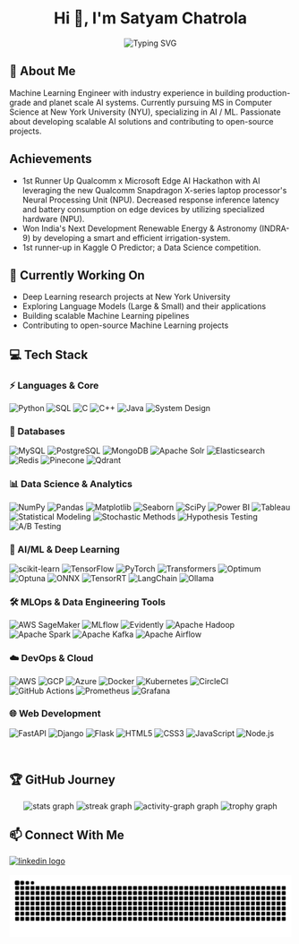 <h1 align="center">Hi 👋, I'm Satyam Chatrola</h1>
<div align="center">
  <img src="https://readme-typing-svg.herokuapp.com?font=Fira+Code&size=27&duration=3000&pause=1000&color=2F81F7&center=true&vCenter=true&width=435&lines=Machine+Learning+Engineer;Data+Scientist;Software+Engineer;NYU+CS+Graduate+Student" alt="Typing SVG" />
</div>

## 🚀 About Me

Machine Learning Engineer with industry experience in building production-grade and planet scale AI systems. Currently pursuing MS in Computer Science at New York University (NYU), specializing in AI / ML. Passionate about developing scalable AI solutions and contributing to open-source projects.

## Achievements
- 1st Runner Up Qualcomm x Microsoft Edge AI Hackathon with AI leveraging the new Qualcomm Snapdragon X-series laptop processor's Neural Processing Unit (NPU). Decreased response inference latency and battery consumption on edge devices by utilizing specialized hardware (NPU).
- Won India's Next Development Renewable Energy & Astronomy (INDRA-9) by developing a smart and efficient irrigation-system.
- 1st runner-up in Kaggle O Predictor; a Data Science competition.

## 🔭 Currently Working On

- Deep Learning research projects at New York University
- Exploring Language Models (Large & Small) and their applications
- Building scalable Machine Learning pipelines
- Contributing to open-source Machine Learning projects

## 💻 Tech Stack

### ⚡ Languages & Core

![Python](https://img.shields.io/badge/Python-3776AB?style=for-the-badge&logo=python&logoColor=white)
![SQL](https://img.shields.io/badge/SQL-4479A1?style=for-the-badge&logo=mysql&logoColor=white)
![C](https://img.shields.io/badge/C-00599C?style=for-the-badge&logo=c&logoColor=white)
![C++](https://img.shields.io/badge/C++-00599C?style=for-the-badge&logo=cplusplus&logoColor=white)
![Java](https://img.shields.io/badge/Java-ED8B00?style=for-the-badge&logo=openjdk&logoColor=white)
![System Design](https://img.shields.io/badge/System_Design-FF6C37?style=for-the-badge)

### 💾 Databases

![MySQL](https://img.shields.io/badge/MySQL-005C84?style=for-the-badge&logo=mysql&logoColor=white)
![PostgreSQL](https://img.shields.io/badge/PostgreSQL-316192?style=for-the-badge&logo=postgresql&logoColor=white)
![MongoDB](https://img.shields.io/badge/MongoDB-47A248?style=for-the-badge&logo=mongodb&logoColor=white)
![Apache Solr](https://img.shields.io/badge/Solr-D9411E?style=for-the-badge&logo=apache-solr&logoColor=white)
![Elasticsearch](https://img.shields.io/badge/Elasticsearch-005571?style=for-the-badge&logo=elasticsearch&logoColor=white)
![Redis](https://img.shields.io/badge/Redis-DC382D?style=for-the-badge&logo=redis&logoColor=white)
![Pinecone](https://img.shields.io/badge/Pinecone-000000?style=for-the-badge)
![Qdrant](https://img.shields.io/badge/Qdrant-FF4154?style=for-the-badge&logo=qdrant&logoColor=white)

### 📊 Data Science & Analytics

![NumPy](https://img.shields.io/badge/numpy-013243?style=for-the-badge&logo=numpy&logoColor=white)
![Pandas](https://img.shields.io/badge/pandas-150458?style=for-the-badge&logo=pandas&logoColor=white)
![Matplotlib](https://img.shields.io/badge/Matplotlib-11557c?style=for-the-badge&logo=matplotlib&logoColor=white)
![Seaborn](https://img.shields.io/badge/Seaborn-3776AB?style=for-the-badge&logo=seaborn&logoColor=white)
![SciPy](https://img.shields.io/badge/SciPy-8CAAE6?style=for-the-badge&logo=scipy&logoColor=white)
![Power BI](https://img.shields.io/badge/Power_BI-F2C811?style=for-the-badge&logo=powerbi&logoColor=black)
![Tableau](https://img.shields.io/badge/Tableau-E97627?style=for-the-badge&logo=Tableau&logoColor=white)
![Statistical Modeling](https://img.shields.io/badge/Statistical_Modeling-3776AB?style=for-the-badge)
![Stochastic Methods](https://img.shields.io/badge/Stochastic_Methods-40AEF0?style=for-the-badge)
![Hypothesis Testing](https://img.shields.io/badge/Hypothesis_Testing-E34F26?style=for-the-badge)
![A/B Testing](https://img.shields.io/badge/A/B_Testing-20232A?style=for-the-badge)

### 🤖 AI/ML & Deep Learning

![scikit-learn](https://img.shields.io/badge/scikit--learn-F7931E?style=for-the-badge&logo=scikit-learn&logoColor=white)
![TensorFlow](https://img.shields.io/badge/TensorFlow-FF6F00?style=for-the-badge&logo=tensorflow&logoColor=white)
![PyTorch](https://img.shields.io/badge/PyTorch-EE4C2C?style=for-the-badge&logo=pytorch&logoColor=white)
![Transformers](https://img.shields.io/badge/🤗_Transformers-FFD21E?style=for-the-badge)
![Optimum](https://img.shields.io/badge/Optimum-FF6F61?style=for-the-badge)
![Optuna](https://img.shields.io/badge/Optuna-0d47a1?style=for-the-badge)
![ONNX](https://img.shields.io/badge/ONNX-005CED?style=for-the-badge&logo=onnx&logoColor=white)
![TensorRT](https://img.shields.io/badge/TensorRT-76B900?style=for-the-badge&logo=nvidia&logoColor=white)
![LangChain](https://img.shields.io/badge/🦜_LangChain-2C974B?style=for-the-badge)
![Ollama](https://img.shields.io/badge/Ollama-00ADD8?style=for-the-badge&logo=ollama&logoColor=white)

### 🛠 MLOps & Data Engineering Tools

![AWS SageMaker](https://img.shields.io/badge/SageMaker-FF9900?style=for-the-badge&logo=amazon-aws&logoColor=white)
![MLflow](https://img.shields.io/badge/MLflow-0194E2?style=for-the-badge&logo=mlflow&logoColor=white)
![Evidently](https://img.shields.io/badge/Evidently-5C2D91?style=for-the-badge)
![Apache Hadoop](https://img.shields.io/badge/Hadoop-66CCFF?style=for-the-badge&logo=apache-hadoop&logoColor=white)
![Apache Spark](https://img.shields.io/badge/Spark-E25A1C?style=for-the-badge&logo=apache-spark&logoColor=white)
![Apache Kafka](https://img.shields.io/badge/Kafka-231F20?style=for-the-badge&logo=apache-kafka&logoColor=white)
![Apache Airflow](https://img.shields.io/badge/Airflow-017CEE?style=for-the-badge&logo=apache-airflow&logoColor=white)

### ☁️ DevOps & Cloud

![AWS](https://img.shields.io/badge/AWS-232F3E?style=for-the-badge&logo=amazon-aws&logoColor=white)
![GCP](https://img.shields.io/badge/Google_Cloud-4285F4?style=for-the-badge&logo=google-cloud&logoColor=white)
![Azure](https://img.shields.io/badge/Azure-0078D4?style=for-the-badge&logo=microsoftazure&logoColor=white)
![Docker](https://img.shields.io/badge/Docker-2496ED?style=for-the-badge&logo=docker&logoColor=white)
![Kubernetes](https://img.shields.io/badge/Kubernetes-326CE5?style=for-the-badge&logo=kubernetes&logoColor=white)
![CircleCI](https://img.shields.io/badge/CircleCI-343434?style=for-the-badge&logo=circleci&logoColor=white)
![GitHub Actions](https://img.shields.io/badge/GitHub_Actions-2088FF?style=for-the-badge&logo=github-actions&logoColor=white)
![Prometheus](https://img.shields.io/badge/Prometheus-E6522C?style=for-the-badge&logo=prometheus&logoColor=white)
![Grafana](https://img.shields.io/badge/Grafana-F46800?style=for-the-badge&logo=grafana&logoColor=white)

### 🌐 Web Development

![FastAPI](https://img.shields.io/badge/FastAPI-009688?style=for-the-badge&logo=fastapi&logoColor=white)
![Django](https://img.shields.io/badge/Django-092E20?style=for-the-badge&logo=django&logoColor=white)
![Flask](https://img.shields.io/badge/Flask-000000?style=for-the-badge&logo=flask&logoColor=white)
![HTML5](https://img.shields.io/badge/HTML5-E34F26?style=for-the-badge&logo=html5&logoColor=white)
![CSS3](https://img.shields.io/badge/CSS3-1572B6?style=for-the-badge&logo=css3&logoColor=white)
![JavaScript](https://img.shields.io/badge/JavaScript-F7DF1E?style=for-the-badge&logo=javascript&logoColor=black)
![Node.js](https://img.shields.io/badge/Node.js-339933?style=for-the-badge&logo=nodedotjs&logoColor=white)

<br>

## 🏆 GitHub Journey

<div align="center">
  <img src="https://github-readme-stats.vercel.app/api?username=Nightshade14&hide_title=false&hide_rank=false&show_icons=true&include_all_commits=true&count_private=true&disable_animations=false&theme=swift&locale=en&hide_border=false&custom_title=Github%20Statisitcs" height="150" alt="stats graph"  />
  <img src="https://streak-stats.demolab.com?user=Nightshade14&locale=en&mode=weekly&theme=swift&hide_border=false&border_radius=5" height="150" alt="streak graph"  />
  <img src="https://github-readme-activity-graph.vercel.app/graph?username=Nightshade14&area=true&hide_border=false&hide_title=false&theme=minimal&custom_title=Contribution%20Graph&line=f3bda3&point=e25a1a&area_color=e25a1a&radius=5" height="262" alt="activity-graph graph"  />
  <img src="https://github-profile-trophy.vercel.app?username=Nightshade14&theme=flat&no-frame=true&no-bg=false" height="150" alt="trophy graph"  />
</div>

## 📫 Connect With Me

<div align="left">
  <a href="https://www.linkedin.com/in/satyamchatrola/" target="_blank">
    <img src="https://img.shields.io/static/v1?message=LinkedIn&logo=linkedin&label=&color=0077B5&logoColor=white&labelColor=&style=for-the-badge" height="35" alt="linkedin logo"  />
  </a>
</div>

<br clear="both">
<div align=center>
  <img src="https://raw.githubusercontent.com/Nightshade14/Nightshade14/output/snake.svg" alt="Snake animation" />
</div>
